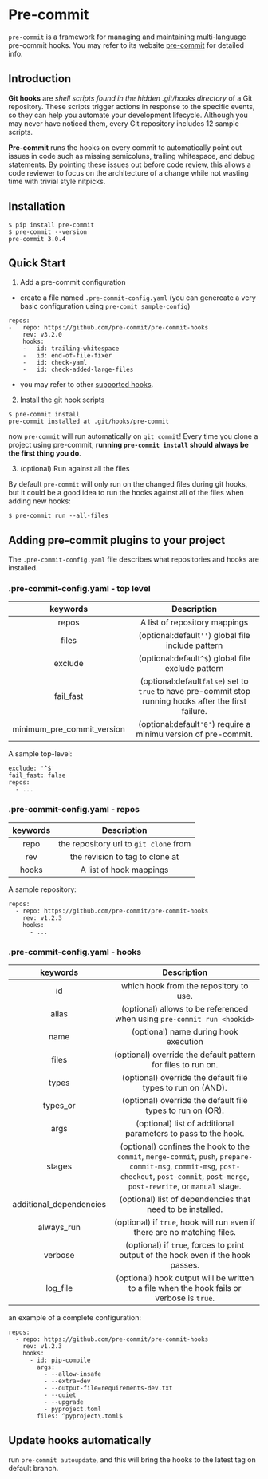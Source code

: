 # Pre-commit

`pre-commit` is a framework for managing and maintaining multi-language
pre-commit hooks. You may refer to its website [pre-commit](www.pre-commit.com)
for detailed info.

## Introduction

**Git hooks** are *shell scripts found in the hidden .git/hooks directory* of a
Git repository. These scripts trigger actions in response to the specific
events, so they can help you automate your development lifecycle. Although you
may never have noticed them, every Git repository includes 12 sample scripts.

**Pre-commit** runs the hooks on every commit to automatically point out issues
in code such as missing semicoluns, trailing whitespace, and debug statements.
By pointing these issues out before code review, this allows a code reviewer to
focus on the architecture of a change while not wasting time with trivial style
nitpicks.

## Installation

```shell
$ pip install pre-commit
$ pre-commit --version
pre-commit 3.0.4
```

## Quick Start

1. Add a pre-commit configuration

* create a file named `.pre-commit-config.yaml` (you can genereate a very basic
  configuration using `pre-comit sample-config`)

```shell
repos:
-   repo: https://github.com/pre-commit/pre-commit-hooks
    rev: v3.2.0
    hooks:
    -   id: trailing-whitespace
    -   id: end-of-file-fixer
    -   id: check-yaml
    -   id: check-added-large-files
```

* you may refer to other [supported hooks](https://pre-commit.com/hooks.html).

2. Install the git hook scripts

```shell
$ pre-commit install
pre-commit installed at .git/hooks/pre-commit
```

now `pre-commit` will run automatically on `git commit`! Every time you clone a
project using pre-commit, **running `pre-commit install` should always be the
first thing you do**.

3. (optional) Run against all the files

By default `pre-commit` will only run on the changed files during git hooks, but
it could be a good idea to run the hooks against all of the files when adding
new hooks:

```shell
$ pre-commit run --all-files
```

## Adding pre-commit plugins to your project

The `.pre-commit-config.yaml` file describes what repositories and hooks are
installed.

### .pre-commit-config.yaml - top level

|keywords       |    Description       |
|:-------------:|:--------------------:|
|repos          |A list of repository mappings|
|files          |(optional:default`''`) global file include pattern|
|exclude        |(optional:default`^$`) global file exclude pattern|
|fail_fast      |(optional:default`false`) set to `true` to have pre-commit stop running hooks after the first failure.|
|minimum_pre_commit_version|(optional:default`'0'`) require a minimu version of pre-commit.|

A sample top-level:
```shell
exclude: '^$'
fail_fast: false
repos:
  - ...
```

### .pre-commit-config.yaml - repos

|keywords       |    Description       |
|:-------------:|:--------------------:|
|repo           | the repository url to `git clone` from|
|rev            | the revision to tag to clone at|
|hooks          | A list of hook mappings|

A sample repository:
```shell
repos:
  - repo: https://github.com/pre-commit/pre-commit-hooks
    rev: v1.2.3
    hooks:
      - ...
```

### .pre-commit-config.yaml - hooks

|keywords       |    Description       |
|:-------------:|:--------------------:|
|id             |which hook from the repository to use.|
|alias          |(optional) allows to be referenced when using `pre-commit run <hookid>`|
|name           |(optional) name during hook execution|
|files          |(optional) override the default pattern for files to run on.|
|types          |(optional) override the default file types to run on (AND).|
|types_or       |(optional) override the default file types to run on (OR).|
|args           |(optional) list of additional parameters to pass to the hook.|\
|stages         |(optional) confines the hook to the `commit`, `merge-commit`, `push`, `prepare-commit-msg`, `commit-msg`, `post-checkout`, `post-commit`, `post-merge`, `post-rewrite`, or `manual` stage.|
|additional_dependencies|(optional) list of dependencies that need to be installed.|
|always_run     |(optional) if `true`, hook will run even if there are no matching files.|
|verbose        |(optional) if `true`, forces to print output of the hook even if the hook passes.|
|log_file       |(optional) hook output will be written to a file when the hook fails or verbose is `true`.|

an example of a complete configuration:

```shell
repos:
  - repo: https://github.com/pre-commit/pre-commit-hooks
    rev: v1.2.3
    hooks:
      - id: pip-compile
        args:
          - --allow-insafe
          - --extra=dev
          - --output-file=requirements-dev.txt
          - --quiet
          - --upgrade
          - pyproject.toml
        files: ^pyproject\.toml$
```

## Update hooks automatically

run `pre-commit autoupdate`, and this will bring the hooks to the latest tag on
default branch.
